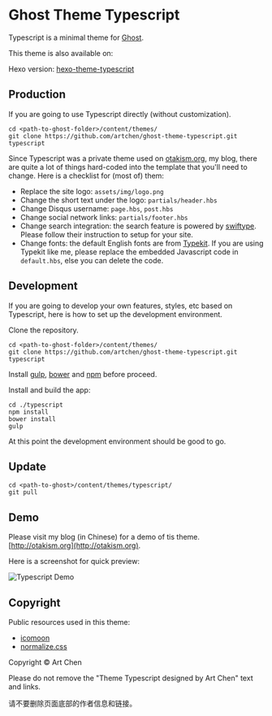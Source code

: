 # Ghost Theme Typescript

Typescript is a minimal theme for [Ghost](http://ghost.org).

This theme is also available on:

Hexo version: [hexo-theme-typescript](https://github.com/artchen/hexo-theme-typescript)

## Production

If you are going to use Typescript directly (without customization).

```
cd <path-to-ghost-folder>/content/themes/
git clone https://github.com/artchen/ghost-theme-typescript.git typescript
```

Since Typescript was a private theme used on [otakism.org](http://otakism.org), my blog, there are quite a lot of things hard-coded into the template that you'll need to change. Here is a checklist for (most of) them:

* Replace the site logo: `assets/img/logo.png`
* Change the short text under the logo: `partials/header.hbs`
* Change Disqus username: `page.hbs`, `post.hbs`
* Change social network links: `partials/footer.hbs`
* Change search integration: the search feature is powered by [swiftype](https://swiftype.com/). Please follow their instruction to setup for your site.
* Change fonts: the default English fonts are from [Typekit](https://typekit.com/). If you are using Typekit like me, please replace the embedded Javascript code in `default.hbs`, else you can delete the code.

## Development

If you are going to develop your own features, styles, etc based on Typescript, here is how to set up the development environment.

Clone the repository.

```
cd <path-to-ghost-folder>/content/themes/
git clone https://github.com/artchen/ghost-theme-typescript.git typescript
```

Install [gulp](http://gulpjs.com/), [bower](http://bower.io/) and [npm](https://www.npmjs.com/) before proceed.

Install and build the app:

```
cd ./typescript
npm install
bower install
gulp
```

At this point the development environment should be good to go.

## Update

```
cd <path-to-ghost>/content/themes/typescript/
git pull
```

## Demo

Please visit my blog (in Chinese) for a demo of tis theme. [http://otakism.org](http://otakism.org).

Here is a screenshot for quick preview:

![Typescript Demo](http://artifact.me/images/ghost-theme-typescript-screenshot.png)

## Copyright

Public resources used in this theme:

* [icomoon](https://icomoon.io/)
* [normalize.css](https://necolas.github.io/normalize.css/)

Copyright © Art Chen

Please do not remove the "Theme Typescript designed by Art Chen" text and links.

请不要删除页面底部的作者信息和链接。

